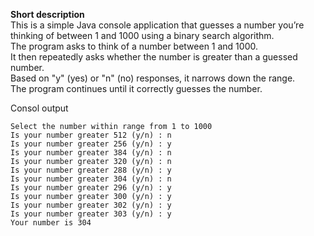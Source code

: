 **Short description**  
This is a simple Java console application that guesses a number you’re thinking of between 1 and 1000 using a binary search algorithm.  
The program asks to think of a number between 1 and 1000.  
It then repeatedly asks whether the number is greater than a guessed number.  
Based on "y" (yes) or "n" (no) responses, it narrows down the range.  
The program continues until it correctly guesses the number.  

Consol output
```
Select the number within range from 1 to 1000
Is your number greater 512 (y/n) : n
Is your number greater 256 (y/n) : y
Is your number greater 384 (y/n) : n
Is your number greater 320 (y/n) : n
Is your number greater 288 (y/n) : y
Is your number greater 304 (y/n) : n
Is your number greater 296 (y/n) : y
Is your number greater 300 (y/n) : y
Is your number greater 302 (y/n) : y
Is your number greater 303 (y/n) : y
Your number is 304 
```
